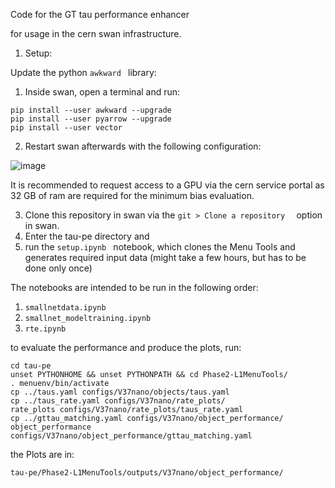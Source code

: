 Code for the GT tau performance enhancer

for usage in the cern swan infrastructure.


1) Setup:

 Update the python ```awkward ``` library:
 1) Inside swan, open a terminal and run:
  ```
pip install --user awkward --upgrade
pip install --user pyarrow --upgrade
pip install --user vector
```
 2) Restart swan afterwards with the following configuration:


![image](https://github.com/user-attachments/assets/d326aafa-f626-4928-8b43-d82fee060b37)

It is recommended to request access to a GPU via the cern service portal as 32 GB of ram are required for the minimum bias evaluation.

 3) Clone this repository in swan via the ```git > Clone a repository  ``` option in swan.
 4) Enter the tau-pe directory and 
 5) run the ```setup.ipynb ``` notebook, which clones the Menu Tools and generates  required input data (might take a few hours, but has to be done only once)



The notebooks are intended to be run in the following order:
1) ```smallnetdata.ipynb```
2) ```smallnet_modeltraining.ipynb```
3) ```rte.ipynb```


to evaluate the performance and produce the plots, run:

```
cd tau-pe
unset PYTHONHOME && unset PYTHONPATH && cd Phase2-L1MenuTools/
. menuenv/bin/activate
cp ../taus.yaml configs/V37nano/objects/taus.yaml
cp ../taus_rate.yaml configs/V37nano/rate_plots/
rate_plots configs/V37nano/rate_plots/taus_rate.yaml 
cp ../gttau_matching.yaml configs/V37nano/object_performance/
object_performance configs/V37nano/object_performance/gttau_matching.yaml 
```
the Plots are in:
```
tau-pe/Phase2-L1MenuTools/outputs/V37nano/object_performance/
```

 
